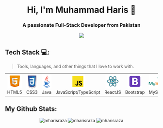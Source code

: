   <h1 align="center">Hi, I'm Muhammad Haris 👋</h1>
<h3 align="center">A passionate Full-Stack Developer from Pakistan</h3>


<p align="center"><img src="https://komarev.com/ghpvc/?username=mharisraza&style=for-the-badge&color=green"/></p>
  
  <h2 align="left">Tech Stack 💻:</h2>

> Tools, languages, and other things that I love to work with.

 <table align="center">
  <tr>
    <td align="center" width="96">
      <a href="#">
        <img src="/images/html.png" width="48" height="48" alt="html5" />
      </a>
      <br>HTML5
    </td>
     <td align="center" width="96">
      <a href="#">
        <img src="/images/css.png" width="48" height="48" alt="css3" />
      </a>
      <br>CSS3
    </td>
     <td align="center" width="96">
      <a href="#">
        <img src="/images/java.png" width="48" height="48" alt="java" />
      </a>
      <br>Java
    <td align="center" width="96">
      <a href="#">
        <img src="/images/javascript.png" width="48" height="48" alt="javascript" />
      </a>
      <br>JavaScript/TypeScript
    </td>
     <td align="center" width="96">
      <a href="#">
        <img src="/images/react.png" width="48" height="48" alt="reactjs" />
      </a>
      <br>ReactJS
    </td>
     <td align="center" width="96">
      <a href="#">
        <img src="/images/bootstrap.png" width="48" height="48" alt="bootstrap" />
      </a>
      <br>Bootstrap
    </td>
     <td align="center" width="96">
      <a href="#">
        <img src="/images/mysql.png" width="48" height="48" alt="mysql" />
      </a>
      <br>MySQL
    </td>
     <td align="center" width="96">
      <a href="#">
        <img src="/images/quarkus.png" width="48" height="48" alt="mysql" />
      </a>
      <br>Quarkus
    </td>
  </tr>
</table>

## My Github Stats:
<p align="center">
  <img width="330" height="210" src="https://github-readme-stats.vercel.app/api/top-langs?username=mharisraza&show_icons=true&locale=en&layout=compact&theme=dark" alt="mharisraza" />
  <img width="400" height="210" src="https://github-readme-streak-stats.herokuapp.com/?user=mharisraza&theme=dark" alt="mharisraza"/>
  <img width="400" height="200" src="https://github-readme-stats.vercel.app/api?username=mharisraza&show_icons=true&locale=en&theme=dark" alt="mharisraza"/>

</p>
